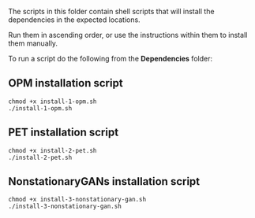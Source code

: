 The scripts in this folder contain shell scripts that will install the dependencies in the expected locations.

Run them in ascending order, or use the instructions within them to install them manually.

To run a script do the following from the **Dependencies** folder:

## OPM installation script
```
chmod +x install-1-opm.sh
./install-1-opm.sh
```

## PET installation script
```
chmod +x install-2-pet.sh
./install-2-pet.sh
```

## NonstationaryGANs installation script
```
chmod +x install-3-nonstationary-gan.sh
./install-3-nonstationary-gan.sh
```
